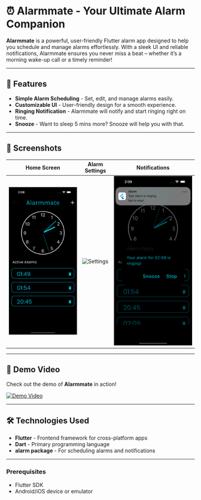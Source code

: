 # ⏰ Alarmmate - Your Ultimate Alarm Companion

**Alarmmate** is a powerful, user-friendly Flutter alarm app designed to help you schedule and manage alarms effortlessly. With a sleek UI and reliable notifications, Alarmmate ensures you never miss a beat – whether it’s a morning wake-up call or a timely reminder!

---

## 🚀 Features

- **Simple Alarm Scheduling** - Set, edit, and manage alarms easily.
- **Customizable UI** - User-friendly design for a smooth experience.
- **Ringing Notification** - Alarmmate will notify and start ringing right on time.
- **Snooze** - Want to sleep 5 mins more? Snooze will help you with that.

---

## 📸 Screenshots

| Home Screen | Alarm Settings | Notifications |
|-------------|----------------|---------------|
| ![Home](readme_assets/home_page.png) | ![Settings](readme_assets/Alarm_settings.png) | ![Notification](Notification.png) |

---

## 🎥 Demo Video

Check out the demo of **Alarmmate** in action!

[![Demo Video](video-thumbnail)](demo_video_link)

---

## 🛠️ Technologies Used
- **Flutter** - Frontend framework for cross-platform apps
- **Dart** - Primary programming language
- **alarm package** - For scheduling alarms and notifications

---

### Prerequisites
- Flutter SDK
- Android/iOS device or emulator
